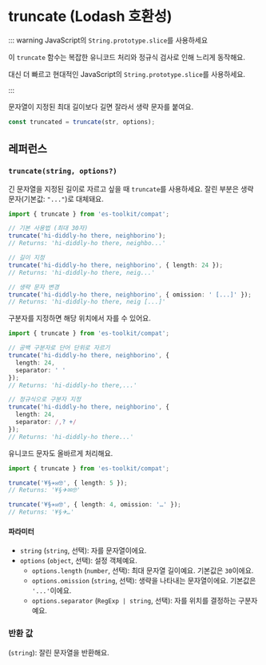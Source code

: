 # truncate (Lodash 호환성)

::: warning JavaScript의 `String.prototype.slice`를 사용하세요

이 `truncate` 함수는 복잡한 유니코드 처리와 정규식 검사로 인해 느리게 동작해요.

대신 더 빠르고 현대적인 JavaScript의 `String.prototype.slice`를 사용하세요.

:::

문자열이 지정된 최대 길이보다 길면 잘라서 생략 문자를 붙여요.

```typescript
const truncated = truncate(str, options);
```

## 레퍼런스

### `truncate(string, options?)`

긴 문자열을 지정된 길이로 자르고 싶을 때 `truncate`를 사용하세요. 잘린 부분은 생략 문자(기본값: `"..."`)로 대체돼요.

```typescript
import { truncate } from 'es-toolkit/compat';

// 기본 사용법 (최대 30자)
truncate('hi-diddly-ho there, neighborino');
// Returns: 'hi-diddly-ho there, neighbo...'

// 길이 지정
truncate('hi-diddly-ho there, neighborino', { length: 24 });
// Returns: 'hi-diddly-ho there, neig...'

// 생략 문자 변경
truncate('hi-diddly-ho there, neighborino', { omission: ' [...]' });
// Returns: 'hi-diddly-ho there, neig [...]'
```

구분자를 지정하면 해당 위치에서 자를 수 있어요.

```typescript
import { truncate } from 'es-toolkit/compat';

// 공백 구분자로 단어 단위로 자르기
truncate('hi-diddly-ho there, neighborino', { 
  length: 24, 
  separator: ' ' 
});
// Returns: 'hi-diddly-ho there,...'

// 정규식으로 구분자 지정
truncate('hi-diddly-ho there, neighborino', { 
  length: 24, 
  separator: /,? +/ 
});
// Returns: 'hi-diddly-ho there...'
```

유니코드 문자도 올바르게 처리해요.

```typescript
import { truncate } from 'es-toolkit/compat';

truncate('¥§✈✉🤓', { length: 5 });
// Returns: '¥§✈✉🤓'

truncate('¥§✈✉🤓', { length: 4, omission: '…' });
// Returns: '¥§✈…'
```

#### 파라미터

- `string` (`string`, 선택): 자를 문자열이에요.
- `options` (`object`, 선택): 설정 객체예요.
  - `options.length` (`number`, 선택): 최대 문자열 길이예요. 기본값은 `30`이에요.
  - `options.omission` (`string`, 선택): 생략을 나타내는 문자열이에요. 기본값은 `'...'`이에요.
  - `options.separator` (`RegExp | string`, 선택): 자를 위치를 결정하는 구분자예요.

### 반환 값

(`string`): 잘린 문자열을 반환해요.